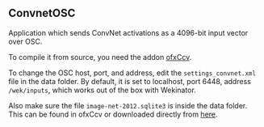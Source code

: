 ## ConvnetOSC

Application which sends ConvNet activations as a 4096-bit input vector over OSC.

To compile it from source, you need the addon [ofxCcv](https://github.com/kylemcdonald/ofxCcv).

To change the OSC host, port, and address, edit the `settings_convnet.xml` file in the data folder. By default, it is set to localhost, port 6448, address `/wek/inputs`, which works out of the box with Wekinator.

Also make sure the file `image-net-2012.sqlite3` is inside the data folder. This can be found in ofxCcv or downloaded directly from [here](https://raw.githubusercontent.com/liuliu/ccv/unstable/samples/image-net-2012.sqlite3).